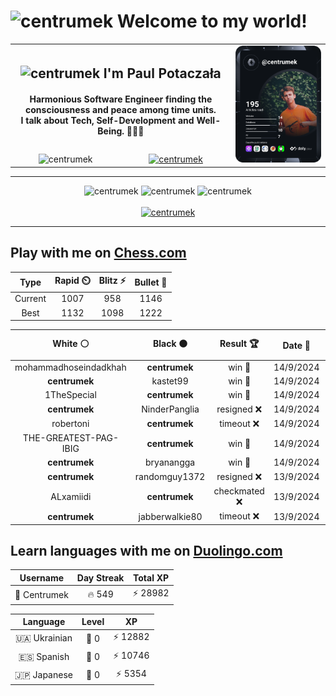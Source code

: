 <h1>
  <img
    src="https://emojis.slackmojis.com/emojis/images/1531849430/4246/blob-sunglasses.gif"
    width="30"
    alt="centrumek"
  />
  Welcome to my world!
</h1>

<table>
  <tbody>
    <tr>
      <td align="center" width="70%" colspan="2">
        <h2>
          <img
            src="https://raw.githubusercontent.com/MartinHeinz/MartinHeinz/master/wave.gif"
            width="30px"
            alt="centrumek"
          />
          I'm Paul Potaczała
        </h2>
        <h4>
          Harmonious Software Engineer finding the consciousness and peace among time units.
          <br/>
          I talk about Tech, Self-Development and Well-Being. 🌿🧘🚀
        </h4>
      </td>
      <td width="30%" rowspan="2">
        <a href="https://app.daily.dev/centrumek">
          <img
            src="./devcard.svg"
            alt="centrumek"
          />
        </a>
      </td>
    </tr>
    <tr align="center">
      <td>
        <img
          src="https://komarev.com/ghpvc/?username=centrumek&label=visitors&color=0e75b6&style=flat"
          alt="centrumek"
        >
      </td>
      <td>
        <a href="https://stackoverflow.com/users/14496012/centrumek">
          <img
            src="https://stackoverflow.com/users/flair/14496012.png?theme=dark"
            alt="centrumek"
          >
        </a>
      </td>
    </tr>
  </tbody>
</table>

---
<div align="center">
  <img 
    src="https://github-readme-stats.vercel.app/api?username=centrumek&show_icons=true&count_private=true&theme=dark&hide_border=true&hide=issues,contribs&bg_color=00000000"
    alt="centrumek"
  />
  <img
    src="https://github-readme-stats.vercel.app/api/top-langs/?username=centrumek&layout=compact&hide_border=true&theme=dark&bg_color=00000000&langs_count=6&exclude_repo=air-statistic-app"
    alt="centrumek"
  />
  <img 
    src="https://github-readme-streak-stats.herokuapp.com?user=centrumek&theme=dark&hide_border=true&background=FFFFFF00"
    alt="centrumek"
  />
  <br/>
  <br/>
  <a href="https://www.buymeacoffee.com/centrumek">
    <img
      src="https://cdn.buymeacoffee.com/buttons/v2/default-orange.png"
      height="50"
      width="210"
      alt="centrumek"
    />
  </a>
</div>

---

## Play with me on [Chess.com](https://www.chess.com/member/centrumek)

<div align="center">
<!--START_SECTION:chessStats-->
<!-- Automatically generated with https://github.com/Balastrong/chess-stats-action -->

| Type | Rapid ⏲️ | Blitz ⚡ | Bullet 🔫 |
|:---:|:---:|:---:|:---:|
| Current | 1007 | 958 | 1146 |
| Best | 1132 | 1098 | 1222 |

| White ⚪ | Black ⚫ | Result 🏆 | Date 📅 | Position 🗺️ | Type 🕕 |
|:---:|:---:|:---:|:---:|:---:|:---:|
| mohammadhoseindadkhah | **centrumek** | win 🥇 | 14/9/2024 | <a href="http://www.ee.unb.ca/cgi-bin/tervo/fen.pl?select=8/pp5p/6pk/8/8/1K6/PPq5/8 w - -">Link</a> | Bullet |
| **centrumek** | kastet99 | win 🥇 | 14/9/2024 | <a href="http://www.ee.unb.ca/cgi-bin/tervo/fen.pl?select=2r5/1R1p1p1k/3Pr1pp/p3P3/1p3P2/1P6/6PP/1K3R2 b - -">Link</a> | Bullet |
| 1TheSpecial | **centrumek** | win 🥇 | 14/9/2024 | <a href="http://www.ee.unb.ca/cgi-bin/tervo/fen.pl?select=8/p7/1p4RK/5k1r/2P5/bP6/P7/8 w - -">Link</a> | Bullet |
| **centrumek** | NinderPanglia | resigned ❌ | 14/9/2024 | <a href="http://www.ee.unb.ca/cgi-bin/tervo/fen.pl?select=6k1/p4p1p/6p1/5n2/1K4R1/3r1P1P/3r4/8 w - -">Link</a> | Bullet |
| robertoni | **centrumek** | timeout ❌ | 14/9/2024 | <a href="http://www.ee.unb.ca/cgi-bin/tervo/fen.pl?select=8/8/p1Q5/5k2/1p3P2/1P2P1PP/PKPP4/3R3R b - -">Link</a> | Bullet |
| THE-GREATEST-PAG-IBIG | **centrumek** | win 🥇 | 14/9/2024 | <a href="http://www.ee.unb.ca/cgi-bin/tervo/fen.pl?select=r3kb1r/pp4pp/1qp1bn2/3p4/8/2P5/PP3PPP/RNBQKB1R w KQkq -">Link</a> | Bullet |
| **centrumek** | bryanangga | win 🥇 | 14/9/2024 | <a href="http://www.ee.unb.ca/cgi-bin/tervo/fen.pl?select=1k1r1r2/1bp2p2/1p1p2p1/pP1P2P1/P3PN1P/3P2K1/5R2/2Q5 b - -">Link</a> | Bullet |
| **centrumek** | randomguy1372 | resigned ❌ | 13/9/2024 | <a href="http://www.ee.unb.ca/cgi-bin/tervo/fen.pl?select=2k4r/ppp2ppp/2n5/4P3/5P2/NPK1P3/P3qn1P/R7 w - -">Link</a> | Bullet |
| ALxamiidi | **centrumek** | checkmated ❌ | 13/9/2024 | <a href="http://www.ee.unb.ca/cgi-bin/tervo/fen.pl?select=2Q2k2/3R4/8/1P6/4P1K1/4b3/8/8 b - -">Link</a> | Bullet |
| **centrumek** | jabberwalkie80 | timeout ❌ | 13/9/2024 | <a href="http://www.ee.unb.ca/cgi-bin/tervo/fen.pl?select=4B3/p3k1p1/Pr3p1p/r1n1p2P/3pP3/6K1/8/2R5 w - -">Link</a> | Bullet |

<!--END_SECTION:chessStats-->
</div>

## Learn languages with me on [Duolingo.com](https://www.duolingo.com/profile/Centrumek)

<div align="center">
<!--START_SECTION:duolingoStats-->
<!-- Automatically generated with https://github.com/centrumek/duolingo-readme-stats-->

| Username | Day Streak | Total XP |
|:---:|:---:|:---:|
| 👤 Centrumek | 🔥 549 | ⚡ 28982 |

| Language | Level | XP |
|:---:|:---:|:---:|
| 🇺🇦 Ukrainian | 👑 0 | ⚡ 12882 |
| 🇪🇸 Spanish | 👑 0 | ⚡ 10746 |
| 🇯🇵 Japanese | 👑 0 | ⚡ 5354 |

<!--END_SECTION:duolingoStats-->
</div>
<!--
**centrumek/centrumek** is a ✨ _special_ ✨ repository because its `README.md` (this file) appears on your GitHub profile.

Here are some ideas to get you started:

- 🔭 I’m currently working on ...
- 🌱 I’m currently learning ...
- 👯 I’m looking to collaborate on ...
- 🤔 I’m looking for help with ...
- 💬 Ask me about ...
- 📫 How to reach me: ...
- 😄 Pronouns: ...
- ⚡ Fun fact: ...
-->
